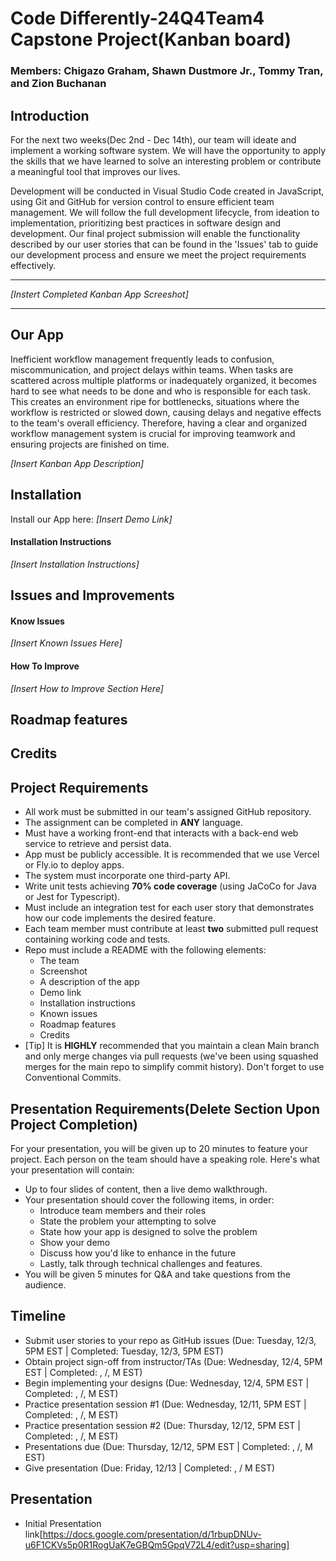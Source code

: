 # Code Differently-24Q4Team4 Capstone Project(Kanban board)

### Members: Chigazo Graham, Shawn Dustmore Jr., Tommy Tran, and Zion Buchanan

## Introduction

For the next two weeks(Dec 2nd - Dec 14th), our team will ideate and implement a working software system. We will have the opportunity to apply the skills that we have learned to solve an interesting problem or contribute a meaningful tool that improves our lives.

Development will be conducted in Visual Studio Code created in JavaScript, using Git and GitHub for version control to ensure efficient team management. We will follow the full development lifecycle, from ideation to implementation, prioritizing best practices in software design and development. Our final project submission will enable the functionality described by our user stories that can be found in the 'Issues' tab to guide our development process and ensure we meet the project requirements effectively.

---
*[Instert Completed Kanban App Screeshot]*
***

## Our App

Inefficient workflow management frequently leads to confusion, miscommunication, and project delays within teams. When tasks are scattered across multiple platforms or inadequately organized, it becomes hard to see what needs to be done and who is responsible for each task. This creates an environment ripe for bottlenecks, situations where the workflow is restricted or slowed down, causing delays and negative effects to the team's overall efficiency. Therefore, having a clear and organized workflow management system is crucial for improving teamwork and ensuring projects are finished on time.

*[Insert Kanban App Description]*

## Installation

Install our App here: *[Insert Demo Link]*

#### Installation Instructions
*[Insert Installation Instructions]*

## Issues and Improvements

#### Know Issues
*[Insert Known Issues Here]*

#### How To Improve
*[Insert How to Improve Section Here]*

## Roadmap features

## Credits

## Project Requirements

-  All work must be submitted in our team's assigned GitHub repository.
-  The assignment can be completed in **ANY** language.
-  Must have a working front-end that interacts with a back-end web service to retrieve and persist data.
-  App must be publicly accessible. It is recommended that we use Vercel or Fly.io to deploy apps.
-  The system must incorporate one third-party API.
-  Write unit tests achieving **70% code coverage** (using JaCoCo for Java or Jest for Typescript).
-  Must include an integration test for each user story that demonstrates how our code implements the desired feature.
-  Each team member must contribute at least **two** submitted pull request containing working code and tests.
-  Repo must include a README with the following elements:
    - The team
    - Screenshot
    - A description of the app
    - Demo link
    - Installation instructions
    - Known issues
    - Roadmap features
    - Credits
- [Tip] It is **HIGHLY** recommended that you maintain a clean Main branch and only merge changes via pull requests (we've been using squashed merges for the main repo to simplify commit history). Don't forget to use Conventional Commits.

## Presentation Requirements(Delete Section Upon Project Completion)

For your presentation, you will be given up to 20 minutes to feature your project. Each person on the team should have a speaking role. Here's what your presentation will contain:

- Up to four slides of content, then a live demo walkthrough.
- Your presentation should cover the following items, in order:
    - Introduce team members and their roles
    - State the problem your attempting to solve
    - State how your app is designed to solve the problem
    - Show your demo
    - Discuss how you'd like to enhance in the future
    - Lastly, talk through technical challenges and features.
- You will be given 5 minutes for Q&A and take questions from the audience.

## Timeline

* Submit user stories to your repo as GitHub issues (Due: Tuesday, 12/3, 5PM EST | Completed: Tuesday, 12/3, 5PM EST)
* Obtain project sign-off from instructor/TAs (Due: Wednesday, 12/4, 5PM EST | Completed: , /, M EST)
* Begin implementing your designs (Due: Wednesday, 12/4, 5PM EST | Completed: , /, M EST)
* Practice presentation session #1 (Due: Wednesday, 12/11, 5PM EST | Completed: , /, M EST)
* Practice presentation session #2 (Due: Thursday, 12/12, 5PM EST | Completed: , /, M EST)
* Presentations due (Due: Thursday, 12/12, 5PM EST | Completed: , /, M EST)
* Give presentation (Due: Friday, 12/13 | Completed: , / M EST)

## Presentation

* Initial Presentation link[https://docs.google.com/presentation/d/1rbupDNUv-u6F1CKVs5p0R1RogUaK7eGBQm5GpqV72L4/edit?usp=sharing]



